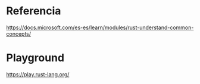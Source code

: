 # Referencia

https://docs.microsoft.com/es-es/learn/modules/rust-understand-common-concepts/

# Playground
https://play.rust-lang.org/
